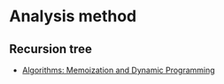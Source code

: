 # Analysis method
## Recursion tree
- [Algorithms: Memoization and Dynamic Programming](https://www.youtube.com/watch?v=P8Xa2BitN3I)